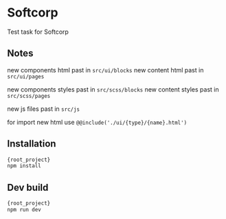 # Softcorp
Test task for Softcorp

## Notes
new components html past in ```src/ui/blocks```
new content html past in ```src/ui/pages```

new components styles past in ```src/scss/blocks```
new content styles past in ```src/scss/pages```

new js files past in ```src/js```

for import new html use ```@@include('./ui/{type}/{name}.html')```

## Installation
```sh
{root_project}
npm install
```
## Dev build
```sh
{root_project}
npm run dev
```
